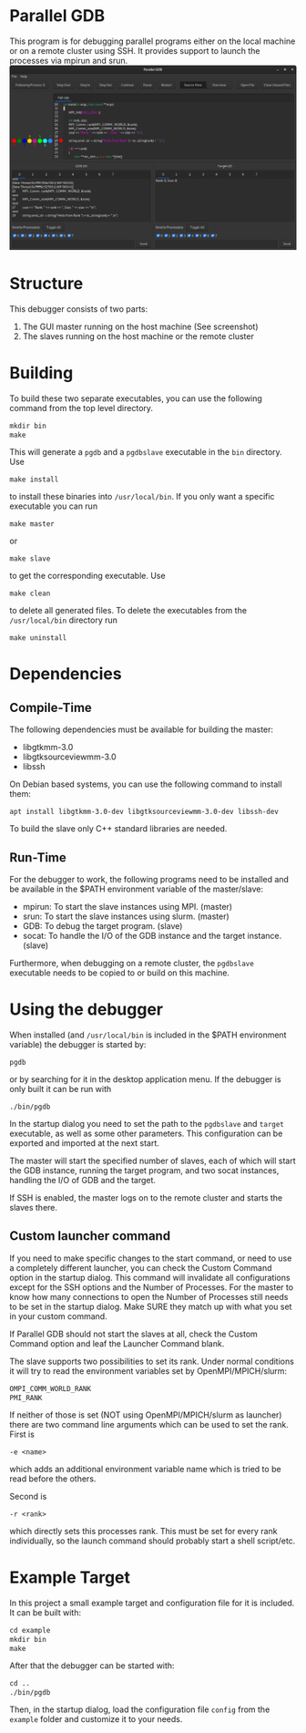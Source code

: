 # Parallel GDB
This program is for debugging parallel programs either on the local machine or on a remote cluster using SSH. It provides support to launch the processes via mpirun and srun.
![Screenshot of Parallel GDB](res/pgdb.png)

# Structure
This debugger consists of two parts: 
1. The GUI master running on the host machine (See screenshot)
2. The slaves running on the host machine or the remote cluster

# Building
To build these two separate executables, you can use the following command from the top level directory.

	mkdir bin
	make

This will generate a `pgdb` and a `pgdbslave` executable in the `bin` directory. Use

	make install

to install these binaries into `/usr/local/bin`. If you only want a specific executable you can run 

	make master

or 

	make slave

to get the corresponding executable. Use

	make clean

to delete all generated files. To delete the executables from the `/usr/local/bin` directory run

	make uninstall

# Dependencies
## Compile-Time
The following dependencies must be available for building the master:
- libgtkmm-3.0
- libgtksourceviewmm-3.0
- libssh

On Debian based systems, you can use the following command to install them:

	apt install libgtkmm-3.0-dev libgtksourceviewmm-3.0-dev libssh-dev

To build the slave only C++ standard libraries are needed.

## Run-Time
For the debugger to work, the following programs need to be installed and be available in the $PATH environment variable of the master/slave:
- mpirun: To start the slave instances using MPI. (master)
- srun: To start the slave instances using slurm. (master)
- GDB: To debug the target program. (slave)
- socat: To handle the I/O of the GDB instance and the target instance. (slave)

Furthermore, when debugging on a remote cluster, the `pgdbslave` executable needs to be copied to or build on this machine.

# Using the debugger
When installed (and `/usr/local/bin` is included in the $PATH environment variable) the debugger is started by:

	pgdb

or by searching for it in the desktop application menu. If the debugger is only built it can be run with 

	./bin/pgdb

In the startup dialog you need to set the path to the `pgdbslave` and `target` executable, as well as some other parameters. This configuration can be exported and imported at the next start.

The master will start the specified number of slaves, each of which will start the GDB instance, running the target program, and two socat instances, handling the I/O of GDB and the target.

If SSH is enabled, the master logs on to the remote cluster and starts the slaves there.

## Custom launcher command
If you need to make specific changes to the start command, or need to use a completely different launcher, you can check the Custom Command option in the startup dialog. This command will invalidate all configurations except for the SSH options and the Number of Processes. For the master to know how many connections to open the Number of Processes still needs to be set in the startup dialog. Make SURE they match up with what you set in your custom command.

If Parallel GDB should not start the slaves at all, check the Custom Command option and leaf the Launcher Command blank.

The slave supports two possibilities to set its rank. Under normal conditions it will try to read the environment variables set by OpenMPI/MPICH/slurm:

	OMPI_COMM_WORLD_RANK
	PMI_RANK

If neither of those is set (NOT using OpenMPI/MPICH/slurm as launcher) there are two command line arguments which can be used to set the rank. First is 

	-e <name>

which adds an additional environment variable name which is tried to be read before the others.

Second is

	-r <rank>

which directly sets this processes rank. This must be set for every rank individually, so the launch command should probably start a shell script/etc.

# Example Target
In this project a small example target and configuration file for it is included. It can be built with:

	cd example
	mkdir bin
	make

After that the debugger can be started with:

	cd ..
	./bin/pgdb

Then, in the startup dialog, load the configuration file `config` from the `example` folder and customize it to your needs.